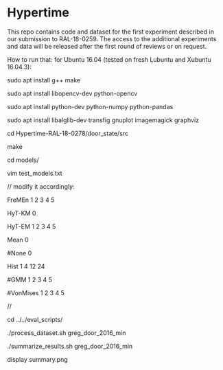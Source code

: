 # Hypertime

This repo contains code and dataset for the first experiment described in our submission to RAL-18-0259. The access to the additional experiments and data will be released after the first round of reviews or on request.



How to run that:
for Ubuntu 16.04 (tested on fresh Lubuntu and Xubuntu 16.04.3):

sudo apt install g++ make

sudo apt install libopencv-dev python-opencv

sudo apt install python-dev python-numpy python-pandas

sudo apt install libalglib-dev transfig gnuplot imagemagick graphviz

cd Hypertime-RAL-18-0278/door_state/src

make

cd models/

vim test_models.txt

// modify it accordingly:

FreMEn 1 2 3 4 5

HyT-KM 0

HyT-EM 1 2 3 4 5

Mean 0

#None 0

Hist 1 4 12 24

#GMM 1 2 3 4 5

#VonMises 1 2 3 4 5

//

cd ../../eval_scripts/

./process_dataset.sh greg_door_2016_min

./summarize_results.sh greg_door_2016_min

display summary.png

